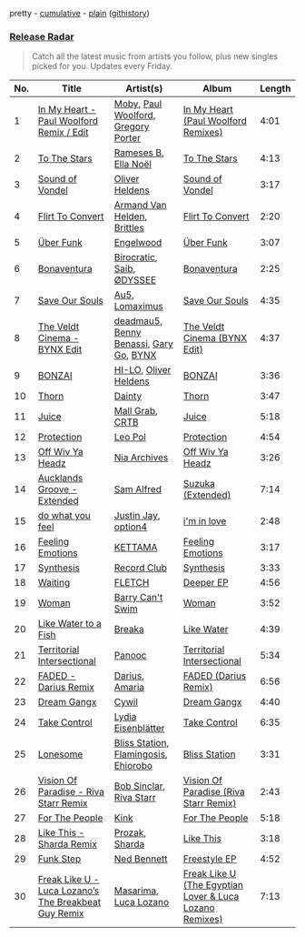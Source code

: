 pretty - [cumulative](/playlists/cumulative/Release%20Radar.md) - [plain](/playlists/plain/37i9dQZEVXbsudmxBFKW7G) ([githistory](https://github.githistory.xyz/vitokorn/spotify-playlist-archive/blob/master/playlists/plain/37i9dQZEVXbsudmxBFKW7G))

### [Release Radar](https://open.spotify.com/playlist/37i9dQZEVXbsudmxBFKW7G)

> Catch all the latest music from artists you follow, plus new singles picked for you. Updates every Friday.

| No. | Title | Artist(s) | Album | Length |
|---|---|---|---|---|
| 1 | [In My Heart - Paul Woolford Remix / Edit](https://open.spotify.com/track/7EhiB1HtMI2Cm25Sa45hmz) | [Moby](https://open.spotify.com/artist/3OsRAKCvk37zwYcnzRf5XF), [Paul Woolford](https://open.spotify.com/artist/4CA8PTrbq1l5IgyvBA2JSV), [Gregory Porter](https://open.spotify.com/artist/06nevPmNVfWUXyZkccahL8) | [In My Heart (Paul Woolford Remixes)](https://open.spotify.com/album/4FHSJua0erbpegEANcd7Be) | 4:01 |
| 2 | [To The Stars](https://open.spotify.com/track/6GHCZvaqWvAJ59ZPOWxlbs) | [Rameses B](https://open.spotify.com/artist/06EfEcjc0vdvI6VNL0soIO), [Ella Noël](https://open.spotify.com/artist/4ibZB3pfiUeItXDISCdlAw) | [To The Stars](https://open.spotify.com/album/6dxrMbCf74bTMR2Zj6wiNe) | 4:13 |
| 3 | [Sound of Vondel](https://open.spotify.com/track/68JkVLJ3KC2sGvWe4cud1G) | [Oliver Heldens](https://open.spotify.com/artist/5nki7yRhxgM509M5ADlN1p) | [Sound of Vondel](https://open.spotify.com/album/06lNrvNMoitW60zkzXPWPy) | 3:17 |
| 4 | [Flirt To Convert](https://open.spotify.com/track/4lRqRtZTxbxS3wx6BPtYdj) | [Armand Van Helden](https://open.spotify.com/artist/3cQA9WH8liZfeja1DxcDYE), [Brittles](https://open.spotify.com/artist/4AatAhtKlfnbdMwlxdTwwr) | [Flirt To Convert](https://open.spotify.com/album/7cEJD2VtUm8AETaJErE8AC) | 2:20 |
| 5 | [Über Funk](https://open.spotify.com/track/1m2ZgLBGZ47PeZu65gb4zX) | [Engelwood](https://open.spotify.com/artist/7rgCh0Go1ezmcV75kXQM2T) | [Über Funk](https://open.spotify.com/album/7Hf4Auk77Ehl6sz8q2ApVn) | 3:07 |
| 6 | [Bonaventura](https://open.spotify.com/track/6GMqhc3dcBUExHWViNubtM) | [Birocratic](https://open.spotify.com/artist/60b7IDlGflg5lgyfEGf9yB), [Saib](https://open.spotify.com/artist/6N4HlHINMvoTyAL0yhBUCk), [ØDYSSEE](https://open.spotify.com/artist/6f2Y46Pw2IYGoURJREJDiA) | [Bonaventura](https://open.spotify.com/album/15HRPbNuHuuTmMkWHM9nKD) | 2:25 |
| 7 | [Save Our Souls](https://open.spotify.com/track/28ktflMxDocj76UgkukhgE) | [Au5](https://open.spotify.com/artist/40WIa01eubnEVkxUHeDZyF), [Lomaximus](https://open.spotify.com/artist/2DPphfQIIg5x4mVqwgOHZT) | [Save Our Souls](https://open.spotify.com/album/7oDteUCpBgPSSCnMKF3p3C) | 4:35 |
| 8 | [The Veldt Cinema - BYNX Edit](https://open.spotify.com/track/1GD5ooLHgV9nolrem1DBiB) | [deadmau5](https://open.spotify.com/artist/2CIMQHirSU0MQqyYHq0eOx), [Benny Benassi](https://open.spotify.com/artist/4Ws2otunReOa6BbwxxpCt6), [Gary Go](https://open.spotify.com/artist/6beTArFVpUujvkHi9FVPqs), [BYNX](https://open.spotify.com/artist/2HDr90mJP3k5gaCkPIKdEn) | [The Veldt Cinema (BYNX Edit)](https://open.spotify.com/album/7ekZ2iNqO0E09Ubs6YoSZg) | 4:37 |
| 9 | [BONZAI](https://open.spotify.com/track/0gDfZQksdHrXAQ3DE9wO0X) | [HI-LO](https://open.spotify.com/artist/0ETJQforv5OXgDgidQv9qd), [Oliver Heldens](https://open.spotify.com/artist/5nki7yRhxgM509M5ADlN1p) | [BONZAI](https://open.spotify.com/album/79l8b27ykmajDqCbVzcian) | 3:36 |
| 10 | [Thorn](https://open.spotify.com/track/5gbKNqRkGkA9rGGaEHxiVg) | [Dainty](https://open.spotify.com/artist/7qz5GofoKgs2V3bSP5quAr) | [Thorn](https://open.spotify.com/album/02hNWAJegoJyW8nwdr1dCP) | 3:47 |
| 11 | [Juice](https://open.spotify.com/track/76XmlA2Fu6NLiy74f33CkK) | [Mall Grab](https://open.spotify.com/artist/7yF6JnFPDzgml2Ytkyl5D7), [CRTB](https://open.spotify.com/artist/20Ft62JJ5OEE9pqGBQiGoo) | [Juice](https://open.spotify.com/album/6mzhxWHi5rdxkIK4I3Aely) | 5:18 |
| 12 | [Protection](https://open.spotify.com/track/1cxSMo4OGtRdld83p0FiXF) | [Leo Pol](https://open.spotify.com/artist/2PBE0KQEqT34oYjjFyI9Mz) | [Protection](https://open.spotify.com/album/08o4PxSQwwaeWhmnsKQdeD) | 4:54 |
| 13 | [Off Wiv Ya Headz](https://open.spotify.com/track/29LpCEcWnk9lFfzR2o3YVW) | [Nia Archives](https://open.spotify.com/artist/7BMR0fwtEvzGtK4rNGdoiQ) | [Off Wiv Ya Headz](https://open.spotify.com/album/5TZjI8gx4AhL4yIdW6o8DQ) | 3:26 |
| 14 | [Aucklands Groove - Extended](https://open.spotify.com/track/52g3eWmHshk2CYChSkSVgY) | [Sam Alfred](https://open.spotify.com/artist/4PVzoVUDxey3mxGdkf4HgR) | [Suzuka (Extended)](https://open.spotify.com/album/4dyFujMuwDmadMOrl5YU9X) | 7:14 |
| 15 | [do what you feel](https://open.spotify.com/track/4xtuUid1ffxOy2jXUqTZUW) | [Justin Jay](https://open.spotify.com/artist/5k5eiijuHxrGwXp2Pz37GZ), [option4](https://open.spotify.com/artist/2X9xHtIaiUPaMG3jRwsQEO) | [i'm in love](https://open.spotify.com/album/4Xoe35l555OtaZqzov6pQW) | 2:48 |
| 16 | [Feeling Emotions](https://open.spotify.com/track/0RoFlVONQuvHyNuzjgSlP5) | [KETTAMA](https://open.spotify.com/artist/3an9rnsXKPCAMlZgH4A0n4) | [Feeling Emotions](https://open.spotify.com/album/47pj3UAtBAdc9PCWC96Y2w) | 3:17 |
| 17 | [Synthesis](https://open.spotify.com/track/64TiUjWQBvy7YNINcPA9E3) | [Record Club](https://open.spotify.com/artist/4cArYfwQ0BrfSEhaDwhVYQ) | [Synthesis](https://open.spotify.com/album/5VMulJgD4pvU4r4qvVDGGN) | 3:33 |
| 18 | [Waiting](https://open.spotify.com/track/76PykRWCg17TH78STNCy84) | [FLETCH](https://open.spotify.com/artist/5HkPQOedMse24M2meekew4) | [Deeper EP](https://open.spotify.com/album/4twNNUxXPnbFviVYNUPq8Q) | 4:56 |
| 19 | [Woman](https://open.spotify.com/track/53Mar0XxfUNHeHlGymw52n) | [Barry Can't Swim](https://open.spotify.com/artist/0vTVU0KH0CVzijsoKGsTPl) | [Woman](https://open.spotify.com/album/32cgWHAadfJEeQVFWhTipy) | 3:52 |
| 20 | [Like Water to a Fish](https://open.spotify.com/track/13alc6khcutHaob7Kjxh8O) | [Breaka](https://open.spotify.com/artist/2hTtDy5yaNWqVmBj7EpaAq) | [Like Water](https://open.spotify.com/album/6nhLk0DfxA67VbT4c07U6F) | 4:39 |
| 21 | [Territorial Intersectional](https://open.spotify.com/track/0ggtISS90HbpXSHlFGQcLs) | [Panooc](https://open.spotify.com/artist/0SoeuXQ9sFMWE7hb9IV023) | [Territorial Intersectional](https://open.spotify.com/album/2dbxjQXj83E2mXVroBZ3Ey) | 5:34 |
| 22 | [FADED - Darius Remix](https://open.spotify.com/track/2WvlaXqQJmYrgmPp1cU6Og) | [Darius](https://open.spotify.com/artist/5vfEaoOBcK0Lzr07WN8KaK), [Amaria](https://open.spotify.com/artist/2clS9uX2uOrHHqkyDMkzA1) | [FADED (Darius Remix)](https://open.spotify.com/album/5NKDby4RoPWmyCwyVcp9GY) | 6:56 |
| 23 | [Dream Gangx](https://open.spotify.com/track/22dDUlB80dzHMu0MObSKoN) | [Cywil](https://open.spotify.com/artist/4UTCPF9RGPDlFbqEbvGIWx) | [Dream Gangx](https://open.spotify.com/album/1m4C8BjURAIC2qG8P4qecA) | 4:40 |
| 24 | [Take Control](https://open.spotify.com/track/46fX3aVE9eDg0daJ1fVHlg) | [Lydia Eisenblätter](https://open.spotify.com/artist/0qmGyz5mPEgQagdqRZDaVs) | [Take Control](https://open.spotify.com/album/7jqLt4gaXdio0wcTJjTSjV) | 6:35 |
| 25 | [Lonesome](https://open.spotify.com/track/5KZQnvS3wLaFpgdEnbPvIk) | [Bliss Station](https://open.spotify.com/artist/14nuxkCmtQBF2SJfwl6vLu), [Flamingosis](https://open.spotify.com/artist/75cW8FFekyCjj0mfZM1Gfb), [Ehiorobo](https://open.spotify.com/artist/5kZ3bLambJ4rBTQ7c2pmi5) | [Bliss Station](https://open.spotify.com/album/6S2MBtq9oY2P989g8U4wlS) | 3:31 |
| 26 | [Vision Of Paradise - Riva Starr Remix](https://open.spotify.com/track/6gkLCCmeMLCH9EyoQeJKeG) | [Bob Sinclar](https://open.spotify.com/artist/5YFS41yoX0YuFY39fq21oN), [Riva Starr](https://open.spotify.com/artist/1TRFAJu3Cw64APToZaGk9D) | [Vision Of Paradise (Riva Starr Remix)](https://open.spotify.com/album/4QMnOzimq3NuT63COBrLF5) | 2:43 |
| 27 | [For The People](https://open.spotify.com/track/2ykXU2kmtVhlinar4QMGh0) | [Kink](https://open.spotify.com/artist/6yCdWsTDt4Dmb5GMZd5QLb) | [For The People](https://open.spotify.com/album/6T8fHDM3RgTUAhKbKPYwDJ) | 5:18 |
| 28 | [Like This - Sharda Remix](https://open.spotify.com/track/1gC2aSyF9TfH7lsVG5I5vx) | [Prozak](https://open.spotify.com/artist/1cFxOHBhTZDQuzNaIvzBel), [Sharda](https://open.spotify.com/artist/4iAs0GwTsi8q6a7ZnzR2Qi) | [Like This](https://open.spotify.com/album/1zsH5Fa3zLbaiOU0fhWHqY) | 3:18 |
| 29 | [Funk Step](https://open.spotify.com/track/0cZ3rwKBFhyRVaDunEN8vQ) | [Ned Bennett](https://open.spotify.com/artist/3W4SFGAj6oDQn7rvpA19gi) | [Freestyle EP](https://open.spotify.com/album/4umN6ho5TZaRHmqKX2uJ7Z) | 4:52 |
| 30 | [Freak Like U - Luca Lozano’s The Breakbeat Guy Remix](https://open.spotify.com/track/3rOYAhxmtHMFlV3F9mNrrA) | [Masarima](https://open.spotify.com/artist/1F8ENasYTdkuSb54ymSEjL), [Luca Lozano](https://open.spotify.com/artist/57YTLw15CKLrwSJKUFN5ep) | [Freak Like U (The Egyptian Lover & Luca Lozano Remixes)](https://open.spotify.com/album/5XbMkojFS9NhU67CSVCpnT) | 7:13 |